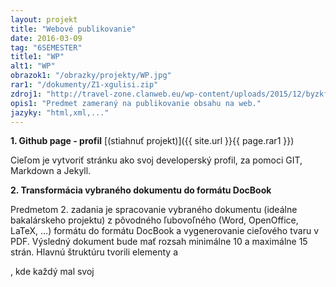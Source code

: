 ```yaml
---
layout: projekt
title: "Webové publikovanie"
date: 2016-03-09
tag: "6SEMESTER"
title1: "WP"
alt1: "WP"
obrazok1: "/obrazky/projekty/WP.jpg"
rar1: "/dokumenty/Z1-xgulisi.zip"
zdroj1: "http://travel-zone.clanweb.eu/wp-content/uploads/2015/12/byzkfygusssppoxlxqpt.jpg"
opis1: "Predmet zameraný na publikovanie obsahu na web."
jazyky: "html,xml,..."
---
```


**1. Github page - profil** [(stiahnuť projekt)]({{ site.url }}{{ page.rar1 }})

Cieľom je vytvoriť stránku ako svoj developerský profil, za pomoci GIT, Markdown a Jekyll.

**2. Transformácia vybraného dokumentu do formátu DocBook** 

Predmetom 2. zadania je spracovanie vybraného dokumentu (ideálne bakalárskeho projektu) z pôvodného ľubovoľného (Word, OpenOffice, LaTeX, …) formátu do formátu DocBook a vygenerovanie cieľového tvaru v PDF. Výsledný dokument bude mať rozsah minimálne 10 a maximálne 15 strán. Hlavnú štruktúru tvorili elementy <chapter> a <section>, kde každý mal svoj <title> a množinu elementov <para> (v ktorých bol samotný text). Text bol formátovaný elementami <emphasis> s atribútom role="strong" a elementami <orderedlist> pre číslovanie. Pre orderlist bol použitý atribút numeration="arabic" (klasické číslovanie číslami) alebo atribút numeration="loweralpha" (číslovanie malými písmenami). Na titulnej strane pre vytvorenie unikátnej štruktúri boli využité elementy <orgname>, <orgdiv> a <othername>. Na ich rozlíšenie bol použitý atribút role. Na tvorbu bibliografie bol použitý element referencie <xref> s atribútom linkend="". Takáto referencia bola využitá aj na odkazy k tabuľkám, obrázkom a iným častiam textu. Referencie boli spojené cez atribúty id="". Tabuľky boli vytvorené elementom <table>, kde každý stĺpec bol bližšie špecifikovaný elementom <colspec> a atribútom colwidth='3*' (pre reguláciu šírky). Následne boli riadky pridávané elementom <row>. Hlavička tabuľky bola vytvorená elementom <thead>. Obrázky boli umiestnené elementom <figure>, ktorý obsahoval podelement <imageobject>, v ktorom sa nachádzal element <imagedata> obsahujúci v atribúte fileref="" názov súboru obrázka. Index bol vytvorený elementami <indexterm> a vygenerovaný elementom </index>. V elementoch <footnote> (<para>) boli použité elementy <ulink> s atribútom url="".

**3. Zatiaľ nezadaný** 

{% assign predmet = site.data.predmetyDATA[page.title1] %}  

## Informácie o predmete:

|---|--:|
| **Kód predmetu** | {{ predmet.kodPredmetu }} |
| **Počet kreditov za predmet:** | {{ predmet.pocetKreditov }} |
| **Skúška max bodov:** | {{ predmet.skuskaBodov }} |
| **Môj cvičiaci:** | {{ predmet.cviciaci }} |
| **Môj prednášajúci:** | {{ predmet.prednasajuci }} |

